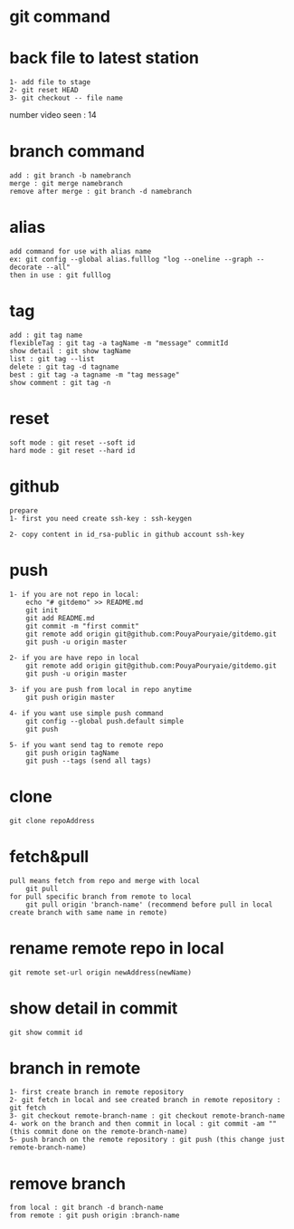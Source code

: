 # git command

# back file to latest station

    1- add file to stage
    2- git reset HEAD
    3- git checkout -- file name

number video seen : 14

# branch command

    add : git branch -b namebranch
    merge : git merge namebranch
    remove after merge : git branch -d namebranch

# alias

    add command for use with alias name
    ex: git config --global alias.fulllog "log --oneline --graph --decorate --all"
    then in use : git fulllog

# tag

    add : git tag name
    flexibleTag : git tag -a tagName -m "message" commitId
    show detail : git show tagName
    list : git tag --list
    delete : git tag -d tagname
    best : git tag -a tagname -m "tag message"
    show comment : git tag -n

# reset

    soft mode : git reset --soft id
    hard mode : git reset --hard id

# github

    prepare
    1- first you need create ssh-key : ssh-keygen

    2- copy content in id_rsa-public in github account ssh-key

# push

    1- if you are not repo in local:
        echo "# gitdemo" >> README.md
        git init
        git add README.md
        git commit -m "first commit"
        git remote add origin git@github.com:PouyaPouryaie/gitdemo.git
        git push -u origin master

    2- if you are have repo in local
        git remote add origin git@github.com:PouyaPouryaie/gitdemo.git
        git push -u origin master

    3- if you are push from local in repo anytime
        git push origin master

    4- if you want use simple push command 
        git config --global push.default simple
        git push

    5- if you want send tag to remote repo
        git push origin tagName
        git push --tags (send all tags)

# clone

    git clone repoAddress

# fetch&pull

    pull means fetch from repo and merge with local
        git pull
    for pull specific branch from remote to local
        git pull origin 'branch-name' (recommend before pull in local create branch with same name in remote) 

# rename remote repo in local

    git remote set-url origin newAddress(newName)

# show detail in commit

    git show commit id

# branch in remote

    1- first create branch in remote repository
    2- git fetch in local and see created branch in remote repository : git fetch
    3- git checkout remote-branch-name : git checkout remote-branch-name
    4- work on the branch and then commit in local : git commit -am "" (this commit done on the remote-branch-name)
    5- push branch on the remote repository : git push (this change just remote-branch-name)

# remove branch

    from local : git branch -d branch-name
    from remote : git push origin :branch-name
